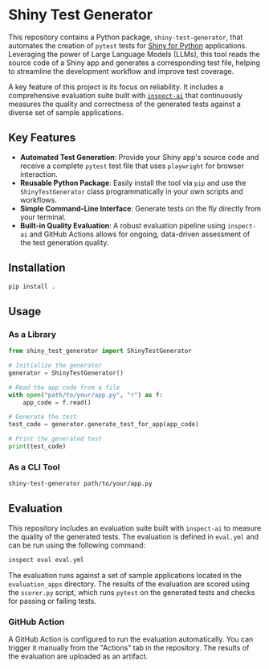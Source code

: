 # Shiny Test Generator

This repository contains a Python package, `shiny-test-generator`, that automates the creation of `pytest` tests for [Shiny for Python](https://shiny.posit.co/py/) applications. Leveraging the power of Large Language Models (LLMs), this tool reads the source code of a Shiny app and generates a corresponding test file, helping to streamline the development workflow and improve test coverage.

A key feature of this project is its focus on reliability. It includes a comprehensive evaluation suite built with [`inspect-ai`](https://rstudio.github.io/inspect-ai/) that continuously measures the quality and correctness of the generated tests against a diverse set of sample applications.

## Key Features

*   **Automated Test Generation**: Provide your Shiny app's source code and receive a complete `pytest` test file that uses `playwright` for browser interaction.
*   **Reusable Python Package**: Easily install the tool via `pip` and use the `ShinyTestGenerator` class programmatically in your own scripts and workflows.
*   **Simple Command-Line Interface**: Generate tests on the fly directly from your terminal.
*   **Built-in Quality Evaluation**: A robust evaluation pipeline using `inspect-ai` and GitHub Actions allows for ongoing, data-driven assessment of the test generation quality.

## Installation

```bash
pip install .
```

## Usage

### As a Library

```python
from shiny_test_generator import ShinyTestGenerator

# Initialize the generator
generator = ShinyTestGenerator()

# Read the app code from a file
with open("path/to/your/app.py", "r") as f:
    app_code = f.read()

# Generate the test
test_code = generator.generate_test_for_app(app_code)

# Print the generated test
print(test_code)
```

### As a CLI Tool

```bash
shiny-test-generator path/to/your/app.py
```

## Evaluation

This repository includes an evaluation suite built with `inspect-ai` to measure the quality of the generated tests. The evaluation is defined in `eval.yml` and can be run using the following command:

```bash
inspect eval eval.yml
```

The evaluation runs against a set of sample applications located in the `evaluation_apps` directory. The results of the evaluation are scored using the `scorer.py` script, which runs `pytest` on the generated tests and checks for passing or failing tests.

### GitHub Action

A GitHub Action is configured to run the evaluation automatically. You can trigger it manually from the "Actions" tab in the repository. The results of the evaluation are uploaded as an artifact.
